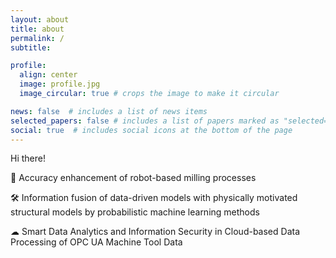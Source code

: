 ```yaml
---
layout: about
title: about
permalink: /
subtitle: 

profile:
  align: center
  image: profile.jpg
  image_circular: true # crops the image to make it circular

news: false  # includes a list of news items
selected_papers: false # includes a list of papers marked as "selected={true}"
social: true  # includes social icons at the bottom of the page
---
```


Hi there!

🎯 Accuracy enhancement of robot-based milling processes

🛠️ Information fusion of data-driven models with physically motivated structural models by probabilistic machine learning methods 

☁ Smart Data Analytics and Information Security in Cloud-based Data Processing of OPC UA Machine Tool Data
